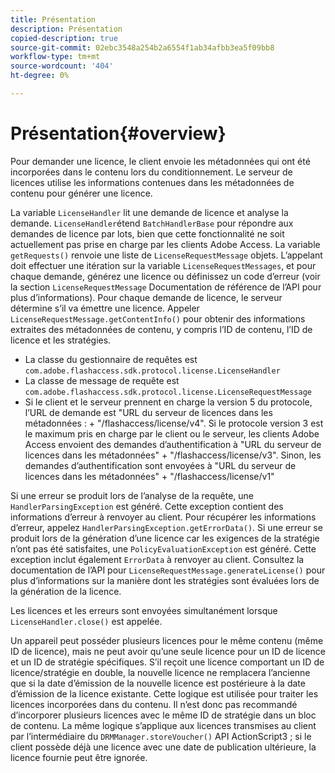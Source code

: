 ```yaml
---
title: Présentation
description: Présentation
copied-description: true
source-git-commit: 02ebc3548a254b2a6554f1ab34afbb3ea5f09bb8
workflow-type: tm+mt
source-wordcount: '404'
ht-degree: 0%

---
```


# Présentation{#overview}

Pour demander une licence, le client envoie les métadonnées qui ont été incorporées dans le contenu lors du conditionnement. Le serveur de licences utilise les informations contenues dans les métadonnées de contenu pour générer une licence.

La variable `LicenseHandler` lit une demande de licence et analyse la demande. `LicenseHandler`étend `BatchHandlerBase` pour répondre aux demandes de licence par lots, bien que cette fonctionnalité ne soit actuellement pas prise en charge par les clients Adobe Access. La variable `getRequests()` renvoie une liste de `LicenseRequestMessage` objets. L’appelant doit effectuer une itération sur la variable `LicenseRequestMessages`, et pour chaque demande, générez une licence ou définissez un code d’erreur (voir la section `LicenseRequestMessage` Documentation de référence de l’API pour plus d’informations). Pour chaque demande de licence, le serveur détermine s’il va émettre une licence. Appeler `LicenseRequestMessage.getContentInfo()` pour obtenir des informations extraites des métadonnées de contenu, y compris l’ID de contenu, l’ID de licence et les stratégies.

* La classe du gestionnaire de requêtes est `com.adobe.flashaccess.sdk.protocol.license.LicenseHandler`
* La classe de message de requête est `com.adobe.flashaccess.sdk.protocol.license.LicenseRequestMessage`
* Si le client et le serveur prennent en charge la version 5 du protocole, l’URL de demande est &quot;URL du serveur de licences dans les métadonnées : + &quot;/flashaccess/license/v4&quot;. Si le protocole version 3 est le maximum pris en charge par le client ou le serveur, les clients Adobe Access envoient des demandes d’authentification à &quot;URL du serveur de licences dans les métadonnées&quot; + &quot;/flashaccess/license/v3&quot;. Sinon, les demandes d’authentification sont envoyées à &quot;URL du serveur de licences dans les métadonnées&quot; + &quot;/flashaccess/license/v1&quot;

Si une erreur se produit lors de l’analyse de la requête, une `HandlerParsingException` est généré. Cette exception contient des informations d’erreur à renvoyer au client. Pour récupérer les informations d’erreur, appelez `HandlerParsingException.getErrorData()`. Si une erreur se produit lors de la génération d’une licence car les exigences de la stratégie n’ont pas été satisfaites, une `PolicyEvaluationException` est généré. Cette exception inclut également `ErrorData` à renvoyer au client. Consultez la documentation de l’API pour `LicenseRequestMessage.generateLicense()` pour plus d’informations sur la manière dont les stratégies sont évaluées lors de la génération de la licence.

Les licences et les erreurs sont envoyées simultanément lorsque `LicenseHandler.close()` est appelée.

Un appareil peut posséder plusieurs licences pour le même contenu (même ID de licence), mais ne peut avoir qu’une seule licence pour un ID de licence et un ID de stratégie spécifiques. S’il reçoit une licence comportant un ID de licence/stratégie en double, la nouvelle licence ne remplacera l’ancienne que si la date d’émission de la nouvelle licence est postérieure à la date d’émission de la licence existante. Cette logique est utilisée pour traiter les licences incorporées dans du contenu. Il n’est donc pas recommandé d’incorporer plusieurs licences avec le même ID de stratégie dans un bloc de contenu. La même logique s’applique aux licences transmises au client par l’intermédiaire du `DRMManager.storeVoucher()` API ActionScript3 ; si le client possède déjà une licence avec une date de publication ultérieure, la licence fournie peut être ignorée.
